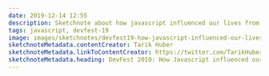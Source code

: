 ```yaml
---
date: 2019-12-14 12:55
description: Sketchnote about how javascript influenced our lives from DevFest 2019 in Nuremberg
tags: javascript, devfest-19
image: images/sketchnotes/devfest19-how-javascript-influenced-our-lives-small.jpg
sketchnoteMetadata.contentCreator: Tarik Huber
sketchnoteMetadata.linkToContentCreator: https://twitter.com/TarikHuber
sketchnoteMetadata.heading: DevFest 2019: How Javascript influenced our lives
---
```

